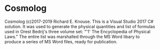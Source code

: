 # Cosmolog
Cosmolog (c)2017-2019 Richard E. Knouse.
This is a Visual Studio 2017 C# solution.
It was used to generate the physical quantities and list of formulas used in Orest Bedrij's three volume set:
"'1' The Encyclopedia of Physical Laws." The entire list was marshalled through the MS Word libary to produce
a series of MS Word files, ready for publication.
